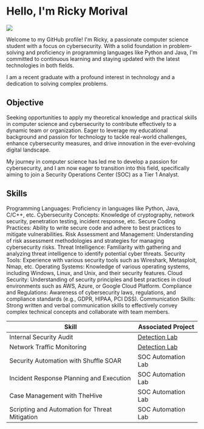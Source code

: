 # Hello, I'm Ricky Morival
<a href="https://www.linkedin.com/in/ricky-morival-408b90171/"><img src="https://img.shields.io/badge/-LinkedIn-0072b1?&style=for-the-badge&logo=linkedin&logoColor=white" /></a>

Welcome to my GitHub profile! I'm Ricky, a passionate computer science student with a focus on cybersecurity. With a solid foundation in problem-solving and proficiency in programming languages like Python and Java, I'm committed to continuous learning and staying updated with the latest technologies in both fields.

I am a recent graduate with a profound interest in technology and a dedication to solving complex problems.

## Objective
Seeking opportunities to apply my theoretical knowledge and practical skills in computer science and cybersecurity to contribute effectively to a dynamic team or organization. Eager to leverage my educational background and passion for technology to tackle real-world challenges, enhance cybersecurity measures, and drive innovation in the ever-evolving digital landscape.

My journey in computer science has led me to develop a passion for cybersecurity, and I am now eager to transition into this field, specifically aiming to join a Security Operations Center (SOC) as a Tier 1 Analyst.

## Skills
Programming Languages: Proficiency in languages like Python, Java, C/C++, etc.
Cybersecurity Concepts: Knowledge of cryptography, network security, penetration testing, incident response, etc.
Secure Coding Practices: Ability to write secure code and adhere to best practices to mitigate vulnerabilities.
Risk Assessment and Management: Understanding of risk assessment methodologies and strategies for managing cybersecurity risks.
Threat Intelligence: Familiarity with gathering and analyzing threat intelligence to identify potential cyber threats.
Security Tools: Experience with various security tools such as Wireshark, Metasploit, Nmap, etc.
Operating Systems: Knowledge of various operating systems, including Windows, Linux, and Unix, and their security features.
Cloud Security: Understanding of security principles and best practices in cloud environments such as AWS, Azure, or Google Cloud Platform.
Compliance and Regulations: Awareness of cybersecurity laws, regulations, and compliance standards (e.g., GDPR, HIPAA, PCI DSS).
Communication Skills: Strong written and verbal communication skills to effectively convey complex technical concepts and collaborate with team members.

| Skill                                         | Associated Project         |
|-----------------------------------------------|----------------------------|
| Internal Security Audit                       | <a href="https://google.com](https://docs.google.com/document/d/e/2PACX-1vRutEPQYuaX9MPVQ-Q3FKo4XwVmQKXsU_753w_DYHA1YBJJOb8omsiJArZXt0JgjQ8i1bo1pJUjIyI2/pub">Detection Lab</a>|
| Network Traffic Monitoring                    | <a href="https://google.com">Detection Lab</a>|
| Security Automation with Shuffle SOAR         | SOC Automation Lab|
| Incident Response Planning and Execution      | SOC Automation Lab|
| Case Management with TheHive                  | SOC Automation Lab|
| Scripting and Automation for Threat Mitigation | SOC Automation Lab|


